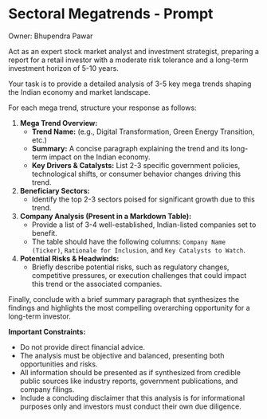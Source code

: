 # Sectoral Megatrends - Prompt

Owner: Bhupendra Pawar

Act as an expert stock market analyst and investment strategist, preparing a report for a retail investor with a moderate risk tolerance and a long-term investment horizon of 5-10 years.

Your task is to provide a detailed analysis of 3-5 key mega trends shaping the Indian economy and market landscape.

For each mega trend, structure your response as follows:

1. **Mega Trend Overview:**
    - **Trend Name:** (e.g., Digital Transformation, Green Energy Transition, etc.)
    - **Summary:** A concise paragraph explaining the trend and its long-term impact on the Indian economy.
    - **Key Drivers & Catalysts:** List 2-3 specific government policies, technological shifts, or consumer behavior changes driving this trend.
2. **Beneficiary Sectors:**
    - Identify the top 2-3 sectors poised for significant growth due to this trend.
3. **Company Analysis (Present in a Markdown Table):**
    - Provide a list of 3-4 well-established, Indian-listed companies set to benefit.
    - The table should have the following columns: `Company Name (Ticker)`, `Rationale for Inclusion`, and `Key Catalysts to Watch`.
4. **Potential Risks & Headwinds:**
    - Briefly describe potential risks, such as regulatory changes, competitive pressures, or execution challenges that could impact this trend or the associated companies.

Finally, conclude with a brief summary paragraph that synthesizes the findings and highlights the most compelling overarching opportunity for a long-term investor.

**Important Constraints:**

- Do not provide direct financial advice.
- The analysis must be objective and balanced, presenting both opportunities and risks.
- All information should be presented as if synthesized from credible public sources like industry reports, government publications, and company filings.
- Include a concluding disclaimer that this analysis is for informational purposes only and investors must conduct their own due diligence.